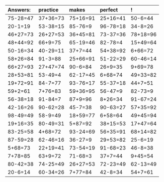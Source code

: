 | Answers: | practice | makes | perfect | ! |
| :--- | :--- | :--- | :--- | :--- |
| 75-28=47 | 37+36=73 | 75+16=91 | 25+16=41 | 50-6=44 | 
| 20-1=19 | 53-38=15 | 85-76=9 | 96-78=18 | 34-8=26 | 
| 46+27=73 | 26+27=53 | 36+45=81 | 73-37=36 | 78+18=96 | 
| 48+44=92 | 66+9=75 | 65-19=46 | 82-78=4 | 15+49=64 | 
| 50-16=34 | 40-29=11 | 37+7=44 | 54+38=92 | 6+66=72 | 
| 58+26=84 | 91-3=88 | 25+66=91 | 51-22=29 | 60-46=14 | 
| 66+27=93 | 27+47=74 | 90-6=84 | 26+9=35 | 9+69=78 | 
| 28+53=81 | 53-49=4 | 62-17=45 | 6+68=74 | 49+33=82 | 
| 19+72=91 | 84-7=77 | 93-76=17 | 55-37=18 | 44+7=51 | 
| 59+2=61 | 7+76=83 | 59+36=95 | 56-47=9 | 82-73=9 | 
| 56-38=18 | 91-84=7 | 87+9=96 | 8+26=34 | 91-67=24 | 
| 42-16=26 | 90-62=28 | 45-7=38 | 90-63=27 | 57+35=92 | 
| 98-49=49 | 58-9=49 | 18+59=77 | 6+58=64 | 49+45=94 | 
| 19+16=35 | 80-49=31 | 5+87=92 | 38+15=53 | 17+47=64 | 
| 83-25=58 | 4+68=72 | 93-24=69 | 56+35=91 | 68+14=82 | 
| 87-59=28 | 62-46=16 | 36-27=9 | 29+53=82 | 25-6=19 | 
| 5+68=73 | 22+19=41 | 73-54=19 | 91-68=23 | 46-8=38 | 
| 7+78=85 | 63+9=72 | 71-68=3 | 37+7=44 | 9+45=54 | 
| 80-42=38 | 74-25=49 | 26+27=53 | 72-23=49 | 62-13=49 | 
| 20-6=14 | 60-34=26 | 7+77=84 | 42-8=34 | 54+7=61 | 
